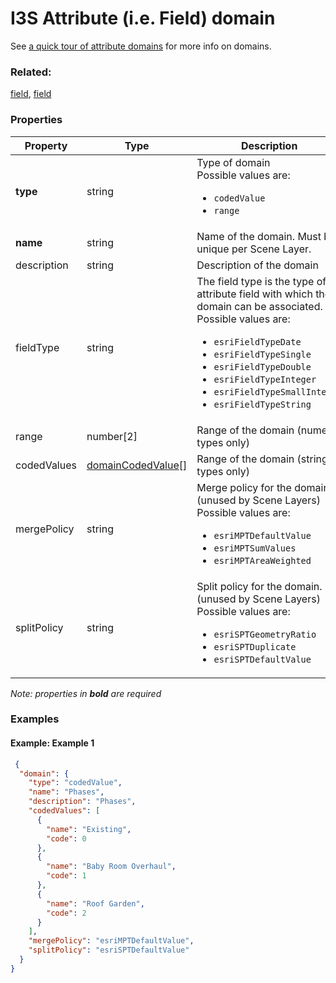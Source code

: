 # I3S Attribute (i.e. Field) domain

See [a quick tour of attribute domains](http://desktop.arcgis.com/en/arcmap/latest/manage-data/geodatabases/an-overview-of-attribute-domains.htm) for more info on domains.

### Related:

[field](field.md), [field](field.md)
### Properties

| Property | Type | Description |
| --- | --- | --- |
| **type** | string | Type of domain<div>Possible values are:<ul><li>`codedValue`</li><li>`range`</li></ul></div> |
| **name** | string | Name of the domain. Must be unique per Scene Layer. |
| description | string | Description of the domain |
| fieldType | string | The field type is the type of attribute field with which the domain can be associated.<div>Possible values are:<ul><li>`esriFieldTypeDate`</li><li>`esriFieldTypeSingle`</li><li>`esriFieldTypeDouble`</li><li>`esriFieldTypeInteger`</li><li>`esriFieldTypeSmallInteger`</li><li>`esriFieldTypeString`</li></ul></div> |
| range | number[2] | Range of the domain (numeric types only) |
| codedValues | [domainCodedValue](domainCodedValue.md)[] | Range of the domain (string types only) |
| mergePolicy | string | Merge policy for the domain. (unused by Scene Layers) <div>Possible values are:<ul><li>`esriMPTDefaultValue`</li><li>`esriMPTSumValues`</li><li>`esriMPTAreaWeighted`</li></ul></div> |
| splitPolicy | string | Split policy for the domain. (unused by Scene Layers) <div>Possible values are:<ul><li>`esriSPTGeometryRatio`</li><li>`esriSPTDuplicate`</li><li>`esriSPTDefaultValue`</li></ul></div> |

*Note: properties in **bold** are required*

### Examples 

#### Example: Example 1 

```json
 {
  "domain": {
    "type": "codedValue",
    "name": "Phases",
    "description": "Phases",
    "codedValues": [
      {
        "name": "Existing",
        "code": 0
      },
      {
        "name": "Baby Room Overhaul",
        "code": 1
      },
      {
        "name": "Roof Garden",
        "code": 2
      }
    ],
    "mergePolicy": "esriMPTDefaultValue",
    "splitPolicy": "esriSPTDefaultValue"
  }
} 
```

